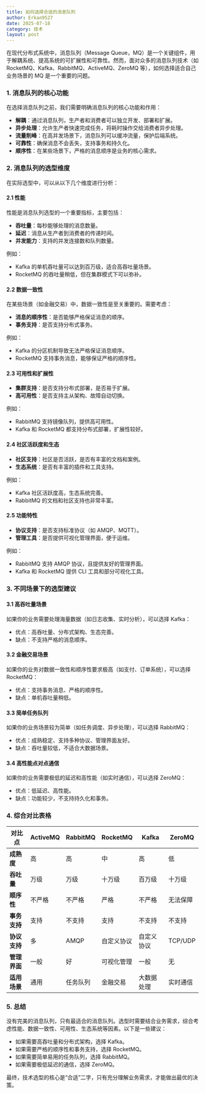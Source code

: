 ```yaml
---
title: 如何选择合适的消息队列
author: Erkan9527
date: 2025-07-18
category: 技术
layout: post
---
```

在现代分布式系统中，消息队列（Message Queue，MQ）是一个关键组件，用于解耦系统、提高系统的可扩展性和可靠性。然而，面对众多的消息队列技术（如 RocketMQ、Kafka、RabbitMQ、ActiveMQ、ZeroMQ 等），如何选择适合自己业务场景的 MQ 是一个重要的问题。

### 1. 消息队列的核心功能
在选择消息队列之前，我们需要明确消息队列的核心功能和作用：
- **解耦**：通过消息队列，生产者和消费者可以独立开发、部署和扩展。
- **异步处理**：允许生产者快速完成任务，将耗时操作交给消费者异步处理。
- **流量削峰**：在高并发场景下，消息队列可以缓冲流量，保护后端系统。
- **可靠性**：确保消息不会丢失，支持事务和持久化。
- **顺序性**：在某些场景下，严格的消息顺序是业务的核心需求。

### 2. 消息队列的选型维度
在实际选型中，可以从以下几个维度进行分析：

#### 2.1 性能
性能是消息队列选型的一个重要指标，主要包括：
- **吞吐量**：每秒能够处理的消息数量。
- **延迟**：消息从生产者到消费者的传递时间。
- **并发能力**：支持的并发连接数和队列数量。

例如：
- Kafka 的单机吞吐量可以达到百万级，适合高吞吐量场景。
- RocketMQ 的吞吐量稍低，但在集群模式下可以弥补。

#### 2.2 数据一致性
在某些场景（如金融交易）中，数据一致性是至关重要的。需要考虑：
- **消息的顺序性**：是否能够严格保证消息的顺序。
- **事务支持**：是否支持分布式事务。

例如：
- Kafka 的分区机制导致无法严格保证消息顺序。
- RocketMQ 支持事务消息，能够保证严格的顺序性。

#### 2.3 可用性和扩展性
- **集群支持**：是否支持分布式部署，是否易于扩展。
- **高可用性**：是否支持主从架构、故障自动切换。

例如：
- RabbitMQ 支持镜像队列，提供高可用性。
- Kafka 和 RocketMQ 都支持分布式部署，扩展性较好。

#### 2.4 社区活跃度和生态
- **社区支持**：社区是否活跃，是否有丰富的文档和案例。
- **生态系统**：是否有丰富的插件和工具支持。

例如：
- Kafka 社区活跃度高，生态系统完善。
- RabbitMQ 的文档和社区支持也非常丰富。

#### 2.5 功能特性
- **协议支持**：是否支持标准协议（如 AMQP、MQTT）。
- **管理工具**：是否提供可视化管理界面，便于运维。

例如：
- RabbitMQ 支持 AMQP 协议，且提供友好的管理界面。
- Kafka 和 RocketMQ 提供 CLI 工具和部分可视化工具。

### 3. 不同场景下的选型建议

#### 3.1 高吞吐量场景
如果你的业务需要处理海量数据（如日志收集、实时分析），可以选择 Kafka：
- 优点：高吞吐量、分布式架构、生态完善。
- 缺点：不支持严格的消息顺序。

#### 3.2 金融交易场景
如果你的业务对数据一致性和顺序性要求极高（如支付、订单系统），可以选择 RocketMQ：
- 优点：支持事务消息、严格的顺序性。
- 缺点：单机吞吐量稍低。

#### 3.3 简单任务队列
如果你的业务场景较为简单（如任务调度、异步处理），可以选择 RabbitMQ：
- 优点：成熟稳定、支持多种协议、管理界面友好。
- 缺点：吞吐量较低，不适合大数据场景。

#### 3.4 高性能点对点通信
如果你的业务需要极低的延迟和高性能（如实时通信），可以选择 ZeroMQ：
- 优点：低延迟、高性能。
- 缺点：功能较少，不支持持久化和事务。

### 4. 综合对比表格

| 对比点           | ActiveMQ   | RabbitMQ   | RocketMQ   | Kafka      | ZeroMQ     |
|-------------------|------------|------------|------------|------------|------------|
| **成熟度**       | 高         | 高         | 中         | 高         | 低         |
| **吞吐量**       | 万级       | 万级       | 十万级     | 百万级     | 十万级     |
| **顺序性**       | 不严格     | 不严格     | 严格       | 不严格     | 无法保障   |
| **事务支持**     | 支持       | 不支持     | 支持       | 不支持     | 不支持     |
| **协议支持**     | 多         | AMQP       | 自定义协议 | 自定义协议 | TCP/UDP    |
| **管理界面**     | 一般       | 好         | 可视化管理 | 一般       | 无         |
| **适用场景**     | 通用       | 任务队列   | 金融交易   | 大数据处理 | 实时通信   |

### 5. 总结
没有完美的消息队列，只有最适合的消息队列。选型时需要结合业务需求，综合考虑性能、数据一致性、可用性、生态系统等因素。以下是一些建议：
- 如果需要高吞吐量和分布式架构，选择 Kafka。
- 如果需要严格的顺序性和事务支持，选择 RocketMQ。
- 如果需要简单易用的任务队列，选择 RabbitMQ。
- 如果需要极低延迟的通信，选择 ZeroMQ。

最终，技术选型的核心是“合适”二字，只有充分理解业务需求，才能做出最优的决策。
